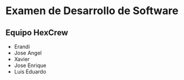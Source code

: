 # Examen de Desarrollo de Software
## Equipo HexCrew
- Erandi
- Jose Angel
- Xavier
- Jose Enrique
- Luis Eduardo
